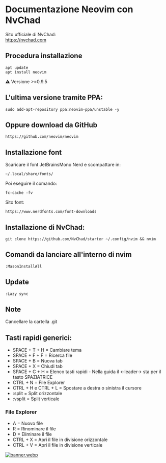# Documentazione Neovim con NvChad
Sito ufficiale di NvChad:  
https://nvchad.com

## Procedura installazione
```
apt update
apt install neovim
```
:warning: Versione >=0.9.5
## L'ultima versione tramite PPA:
```
sudo add-apt-repository ppa:neovim-ppa/unstable -y
```
## Oppure download da GitHub
```
https://github.com/neovim/neovim
```
## Installazione font
Scaricare il font JetBrainsMono Nerd e scompattare in:
```
~/.local/share/fonts/
```
Poi eseguire il comando:
```
fc-cache -fv
```
Sito font:
```
https://www.nerdfonts.com/font-downloads
```
## Installazione di NvChad:
```
git clone https://github.com/NvChad/starter ~/.config/nvim && nvim
```
## Comandi da lanciare all'interno di nvim
```
:MasonInstallAll
```

## Update
```
:Lazy sync
```

## Note
Cancellare la cartella .git

## Tasti rapidi generici:

- SPACE + T + H = Cambiare tema
- SPACE + F + F = Ricerca file
- SPACE + B = Nuova tab
- SPACE + X = Chiudi tab
- SPACE + C + H = Elenco tasti rapidi - Nella guida il <-leader-> sta per il tasto SPAZIATRICE
- CTRL + N = File Explorer
- CTRL + H e CTRL + L = Spostare a destra o sinistra il cursore
- :split = Split orizzontale
- :vsplit = Split verticale
### File Explorer
- A = Nuovo file
- R = Rinominare il file
- D = Eliminare il file
- CTRL + X = Apri il file in divisione orizzontale
- CTRL + V = Apri il file in divisione verticale

[![banner.webp](https://i.postimg.cc/tJR88Byp/banner.webp)](https://postimg.cc/7GcB2MfW)
